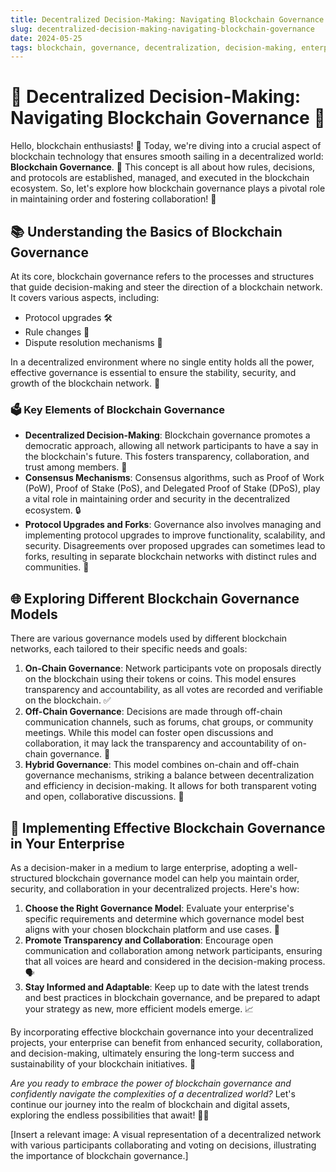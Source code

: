 ```yaml
---
title: Decentralized Decision-Making: Navigating Blockchain Governance
slug: decentralized-decision-making-navigating-blockchain-governance
date: 2024-05-25
tags: blockchain, governance, decentralization, decision-making, enterprise
---
```


# 🚀 Decentralized Decision-Making: Navigating Blockchain Governance 🌟

Hello, blockchain enthusiasts! 🙌 Today, we're diving into a crucial aspect of blockchain technology that ensures smooth sailing in a decentralized world: **Blockchain Governance**. 🎯 This concept is all about how rules, decisions, and protocols are established, managed, and executed in the blockchain ecosystem. So, let's explore how blockchain governance plays a pivotal role in maintaining order and fostering collaboration! 🤝

## 📚 Understanding the Basics of Blockchain Governance

At its core, blockchain governance refers to the processes and structures that guide decision-making and steer the direction of a blockchain network. It covers various aspects, including:

- Protocol upgrades 🛠️
- Rule changes 📜
- Dispute resolution mechanisms 🤝

In a decentralized environment where no single entity holds all the power, effective governance is essential to ensure the stability, security, and growth of the blockchain network. 🌱

### 🗳️ Key Elements of Blockchain Governance

- **Decentralized Decision-Making**: Blockchain governance promotes a democratic approach, allowing all network participants to have a say in the blockchain's future. This fosters transparency, collaboration, and trust among members. 🤝
- **Consensus Mechanisms**: Consensus algorithms, such as Proof of Work (PoW), Proof of Stake (PoS), and Delegated Proof of Stake (DPoS), play a vital role in maintaining order and security in the decentralized ecosystem. 🔒
- **Protocol Upgrades and Forks**: Governance also involves managing and implementing protocol upgrades to improve functionality, scalability, and security. Disagreements over proposed upgrades can sometimes lead to forks, resulting in separate blockchain networks with distinct rules and communities. 🍴

## 🌐 Exploring Different Blockchain Governance Models

There are various governance models used by different blockchain networks, each tailored to their specific needs and goals:

1. **On-Chain Governance**: Network participants vote on proposals directly on the blockchain using their tokens or coins. This model ensures transparency and accountability, as all votes are recorded and verifiable on the blockchain. ✅
2. **Off-Chain Governance**: Decisions are made through off-chain communication channels, such as forums, chat groups, or community meetings. While this model can foster open discussions and collaboration, it may lack the transparency and accountability of on-chain governance. 💬
3. **Hybrid Governance**: This model combines on-chain and off-chain governance mechanisms, striking a balance between decentralization and efficiency in decision-making. It allows for both transparent voting and open, collaborative discussions. 🤝

## 🏢 Implementing Effective Blockchain Governance in Your Enterprise

As a decision-maker in a medium to large enterprise, adopting a well-structured blockchain governance model can help you maintain order, security, and collaboration in your decentralized projects. Here's how:

1. **Choose the Right Governance Model**: Evaluate your enterprise's specific requirements and determine which governance model best aligns with your chosen blockchain platform and use cases. 🤔
2. **Promote Transparency and Collaboration**: Encourage open communication and collaboration among network participants, ensuring that all voices are heard and considered in the decision-making process. 🗣️
3. **Stay Informed and Adaptable**: Keep up to date with the latest trends and best practices in blockchain governance, and be prepared to adapt your strategy as new, more efficient models emerge. 📈

By incorporating effective blockchain governance into your decentralized projects, your enterprise can benefit from enhanced security, collaboration, and decision-making, ultimately ensuring the long-term success and sustainability of your blockchain initiatives. 💪

*Are you ready to embrace the power of blockchain governance and confidently navigate the complexities of a decentralized world?* Let's continue our journey into the realm of blockchain and digital assets, exploring the endless possibilities that await! 🚀✨

[Insert a relevant image: A visual representation of a decentralized network with various participants collaborating and voting on decisions, illustrating the importance of blockchain governance.]